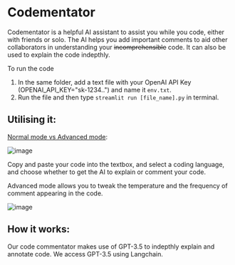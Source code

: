 # Codementator
Codementator is a helpful AI assistant to assist you while you code, either with friends or solo. The AI helps you add important comments to aid other collaborators in understanding your ~~incomprehensible~~ code. It can also be used to explain the code indepthly.

To run the code
1. In the same folder, add a text file with your OpenAI API Key (OPENAI_API_KEY="sk-1234..") and name it `env.txt`.
2. Run the file and then type `streamlit run [file_name].py` in terminal.


## Utilising it:
<ins>Normal mode vs Advanced mode</ins>:

![image](https://github.com/lukeskywalker22/Codementator/assets/145328729/67f9dd3e-243d-4a84-8d7e-7d01dec12cbc)

Copy and paste your code into the textbox, and select a coding language, and choose whether to get the AI to explain or comment your code.

Advanced mode allows you to tweak the temperature and the frequency of comment appearing in the code.

![image](https://github.com/lukeskywalker22/Codementator/assets/145328729/e21ded6e-d15a-41bd-bb5c-e4ca05ec73e1)

## How it works:
Our code commentator makes use of GPT-3.5 to indepthly explain and annotate code. We access GPT-3.5 using Langchain.
